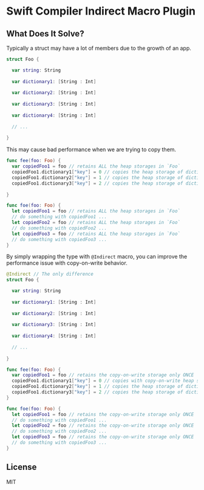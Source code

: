 # Swift Compiler Indirect Macro Plugin

## What Does It Solve?

Typically a struct may have a lot of members due to the growth of an app.

```swift
struct Foo {

  var string: String
  
  var dictionary1: [String : Int]
  
  var dictionary2: [String : Int]
  
  var dictionary3: [String : Int]
  
  var dictionary4: [String : Int]
  
  // ...
  
}
```

This may cause bad performance when we are trying to copy them.

```swift
func fee(foo: Foo) {
  var copiedFoo1 = foo // retains ALL the heap storages in `Foo`
  copiedFoo1.dictionary1["key"] = 0 // copies the heap storage of dictionary1
  copiedFoo1.dictionary2["key"] = 1 // copies the heap storage of dictionary2
  copiedFoo1.dictionary3["key"] = 2 // copies the heap storage of dictionary3
  
}

func foe(foo: Foo) {
  let copiedFoo1 = foo // retains ALL the heap storages in `Foo`
  // do something with copiedFoo1 ...
  let copiedFoo2 = foo // retains ALL the heap storages in `Foo`
  // do something with copiedFoo2 ...
  let copiedFoo3 = foo // retains ALL the heap storages in `Foo`
  // do something with copiedFoo3 ...
}
```

By simply wrapping the type with `@Indirect` macro, you can improve the performance issue with copy-on-write behavior.

```swift
@Indirect // The only difference
struct Foo {

  var string: String
  
  var dictionary1: [String : Int]
  
  var dictionary2: [String : Int]
  
  var dictionary3: [String : Int]
  
  var dictionary4: [String : Int]
  
  // ...
  
}

func fee(foo: Foo) {
  var copiedFoo1 = foo // retains the copy-on-write storage only ONCE
  copiedFoo1.dictionary1["key"] = 0 // copies with copy-on-write heap storage, copies the heap storage of dictionary1
  copiedFoo1.dictionary2["key"] = 1 // copies the heap storage of dictionary2
  copiedFoo1.dictionary3["key"] = 2 // copies the heap storage of dictionary3
}

func foe(foo: Foo) {
  let copiedFoo1 = foo // retains the copy-on-write storage only ONCE
  // do something with copiedFoo1 ...
  let copiedFoo2 = foo // retains the copy-on-write storage only ONCE
  // do something with copiedFoo2 ...
  let copiedFoo3 = foo // retains the copy-on-write storage only ONCE
  // do something with copiedFoo3 ...
}
```

## License

MIT
